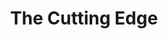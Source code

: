 ---
layout: course
title: The Cutting Edge
educator: Adam Epstein
image: /assets/images/courses/the-cutting-edge.jpg
course_url: https://www.mzed.com/courses/the-cutting-edge
description: Learn fast-paced editing workflows from SNL film unit editor Adam Epstein as he demonstrates how to take projects from empty timeline to network broadcast in under 24 hours.
lessons: 10
runtime: 5h 29m
position: 58
topics: editing, filmmaking, visual-storytelling
show_stats: true
show_pricing: true
--- 
